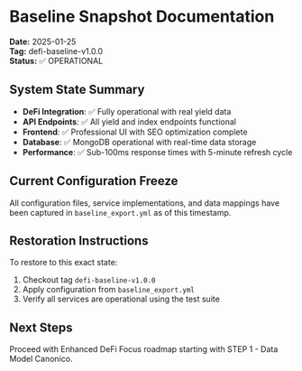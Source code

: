 # Baseline Snapshot Documentation
**Date:** 2025-01-25  
**Tag:** defi-baseline-v1.0.0  
**Status:** ✅ OPERATIONAL

## System State Summary
- **DeFi Integration**: ✅ Fully operational with real yield data
- **API Endpoints**: ✅ All yield and index endpoints functional
- **Frontend**: ✅ Professional UI with SEO optimization complete
- **Database**: ✅ MongoDB operational with real-time data storage
- **Performance**: ✅ Sub-100ms response times with 5-minute refresh cycle

## Current Configuration Freeze
All configuration files, service implementations, and data mappings have been captured in `baseline_export.yml` as of this timestamp.

## Restoration Instructions
To restore to this exact state:
1. Checkout tag `defi-baseline-v1.0.0`
2. Apply configuration from `baseline_export.yml`
3. Verify all services are operational using the test suite

## Next Steps
Proceed with Enhanced DeFi Focus roadmap starting with STEP 1 - Data Model Canonico.